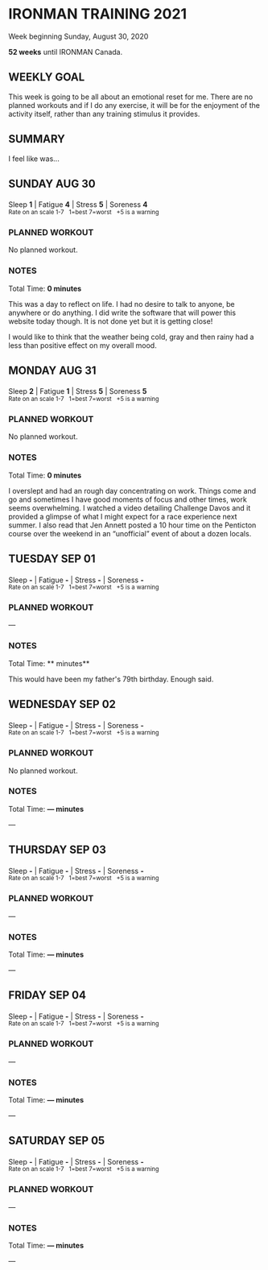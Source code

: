 # IRONMAN TRAINING 2021
Week beginning Sunday, August 30, 2020

**52 weeks** until IRONMAN Canada.

## WEEKLY GOAL
This week is going to be all about an emotional reset for me.  There are no planned workouts and if I do any exercise, it will be for the enjoyment of the activity itself, rather than any training stimulus it provides.  

## SUMMARY
I feel like was... <!--OVERTRAINING|ON THE EDGE|STAYING CONSISTENT|LAGGING A BIT-->

<!---->
## SUNDAY AUG 30
Sleep **1** | Fatigue **4** | Stress **5** | Soreness **4** 
<sup><br />Rate on an scale 1-7 &nbsp; 1=best 7=worst &nbsp; +5 is a warning</sup>

### PLANNED WORKOUT
No planned workout.

### NOTES
Total Time: **0 minutes**

This was a day to reflect on life.  I had no desire to talk to anyone, be anywhere or do anything.  I did write the software that will power this website today though.  It is not done yet but it is getting close!

I would like to think that the weather being cold, gray and then rainy had a less than positive effect on my overall mood.

<!---->
## MONDAY AUG 31
Sleep **2** | Fatigue **1** | Stress **5** | Soreness **5** 
<sup><br />Rate on an scale 1-7 &nbsp; 1=best 7=worst &nbsp; +5 is a warning</sup>

### PLANNED WORKOUT
No planned workout.

### NOTES
Total Time: **0 minutes**

I overslept and had an rough day concentrating on work.  Things come and go and sometimes I have good moments of focus and other times, work seems overwhelming.  I watched a video detailing Challenge Davos and it provided a glimpse of what I might expect for a race experience next summer.  I also read that Jen Annett posted a 10 hour time on the Penticton course over the weekend in an “unofficial” event of about a dozen locals.


<!---->
## TUESDAY SEP 01
Sleep **-** | Fatigue **-** | Stress **-** | Soreness **-** 
<sup><br />Rate on an scale 1-7 &nbsp; 1=best 7=worst &nbsp; +5 is a warning</sup>

### PLANNED WORKOUT
&mdash;

### NOTES
Total Time: ** minutes**

This would have been my father's 79th birthday.  Enough said.


<!---->
## WEDNESDAY SEP 02
Sleep **-** | Fatigue **-** | Stress **-** | Soreness **-** 
<sup><br />Rate on an scale 1-7 &nbsp; 1=best 7=worst &nbsp; +5 is a warning</sup>

### PLANNED WORKOUT
No planned workout.

### NOTES
Total Time: **&mdash; minutes**

&mdash; 


<!---->
## THURSDAY SEP 03
Sleep **-** | Fatigue **-** | Stress **-** | Soreness **-** 
<sup><br />Rate on an scale 1-7 &nbsp; 1=best 7=worst &nbsp; +5 is a warning</sup>

### PLANNED WORKOUT
&mdash; 

### NOTES
Total Time: **&mdash; minutes**

&mdash; 


<!---->
## FRIDAY SEP 04
Sleep **-** | Fatigue **-** | Stress **-** | Soreness **-** 
<sup><br />Rate on an scale 1-7 &nbsp; 1=best 7=worst &nbsp; +5 is a warning</sup>

### PLANNED WORKOUT
&mdash; 

### NOTES
Total Time: **&mdash; minutes**

&mdash; 


<!---->
## SATURDAY SEP 05
Sleep **-** | Fatigue **-** | Stress **-** | Soreness **-** 
<sup><br />Rate on an scale 1-7 &nbsp; 1=best 7=worst &nbsp; +5 is a warning</sup>

### PLANNED WORKOUT
&mdash; 

### NOTES
Total Time: **&mdash; minutes**

&mdash; 


<!---->